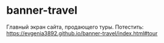# banner-travel
Главный экран сайта, продающего туры.
Потестить: https://evgenia3892.github.io/banner-travel/index.html#tour
